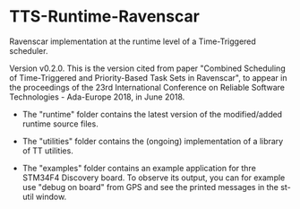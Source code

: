 # TTS-Runtime-Ravenscar
Ravenscar implementation at the runtime level of a Time-Triggered scheduler.

Version v0.2.0.
This is the version cited from paper "Combined Scheduling of Time-Triggered and Priority-Based Task Sets in Ravenscar", to appear in the proceedings of the 23rd International Conference on Reliable Software Technologies - Ada-Europe 2018, in June 2018.

 - The "runtime" folder contains the latest version of the modified/added runtime source files.

 - The "utilities" folder contains the (ongoing) implementation of a library of TT utilities.

 - The "examples" folder contains an example application for thre STM34F4 Discovery board. To observe its output, you can for example use "debug on board" from GPS and see the printed messages in the st-util window.
